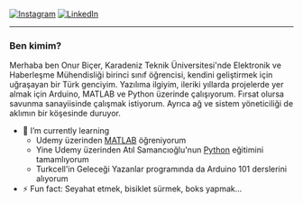 [![Instagram](https://img.shields.io/badge/Instagram-%23E4405F.svg?logo=Instagram&logoColor=white)](https://instagram.com/0nurbicer) [![LinkedIn](https://img.shields.io/badge/LinkedIn-%230077B5.svg?logo=linkedin&logoColor=white)](https://linkedin.com/in/onur-bicer) 

---

### Ben kimim?
Merhaba ben Onur Biçer, Karadeniz Teknik Üniversitesi'nde Elektronik ve Haberleşme Mühendisliği  birinci sınıf öğrencisi, kendini geliştirmek için uğraşayan bir Türk genciyim. Yazılıma ilgiyim, ileriki yıllarda projelerde yer almak için Arduino, MATLAB ve Python üzerinde çalışıyorum. Fırsat olursa savunma sanayiisinde çalışmak istiyorum. Ayrıca ağ ve sistem yöneticiliği de aklımın bir köşesinde duruyor.

- 🌱 I’m currently learning 
  - Udemy üzerinden <a href="https://www.udemy.com/course/uygulamalarla-matlab-egitim-seti/">MATLAB</a> öğreniyorum
  - Yine Udemy üzerinden Atıl Samancıoğlu'nun [Python](https://www.udemy.com/course/python-100-gunluk-yazilim-kampi/) eğitimini tamamlıyorum
  - Turkcell'in Geleceği Yazanlar programında da Arduino 101 derslerini alıyorum
- ⚡ Fun fact: Seyahat etmek, bisiklet sürmek, boks yapmak...

